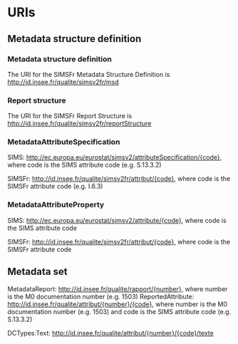 # URIs


## Metadata structure definition

### Metadata structure definition

The URI for the SIMSFr Metadata Structure Definition is http://id.insee.fr/qualite/simsv2fr/msd

### Report structure

The URI for the SIMSFr Report Structure is http://id.insee.fr/qualite/simsv2fr/reportStructure

### MetadataAttributeSpecification

SIMS: http://ec.europa.eu/eurostat/simsv2/attributeSpecification/{code}, where code is the SIMS attribute code (e.g. S.13.3.2)

SIMSFr: http://id.insee.fr/qualite/simsv2fr/attribut/{code}, where code is the SIMSFr attribute code (e.g. I.6.3)

### MetadataAttributeProperty

SIMS: http://ec.europa.eu/eurostat/simsv2/attribute/{code}, where code is the SIMS attribute code

SIMSFr: http://id.insee.fr/qualite/simsv2fr/attribut/{code}, where code is the SIMSFr attribute code

## Metadata set

MetadataReport: http://id.insee.fr/qualite/rapport/{number}, where number is the M0 documentation number (e.g. 1503)
ReportedAttribute: http://id.insee.fr/qualite/attribut/{number}/{code}, where number is the M0 documentation number (e.g. 1503) and code is the SIMS attribute code (e.g. S.13.3.2)

DCTypes:Text: http://id.insee.fr/qualite/attribut/{number}/{code}/texte